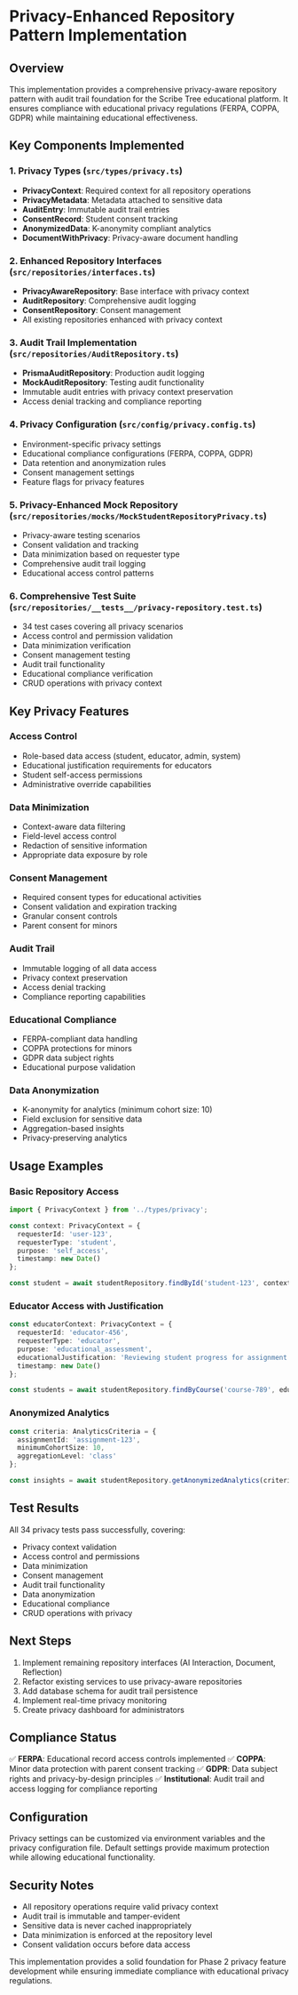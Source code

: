 # Privacy-Enhanced Repository Pattern Implementation

## Overview
This implementation provides a comprehensive privacy-aware repository pattern with audit trail foundation for the Scribe Tree educational platform. It ensures compliance with educational privacy regulations (FERPA, COPPA, GDPR) while maintaining educational effectiveness.

## Key Components Implemented

### 1. Privacy Types (`src/types/privacy.ts`)
- **PrivacyContext**: Required context for all repository operations
- **PrivacyMetadata**: Metadata attached to sensitive data
- **AuditEntry**: Immutable audit trail entries
- **ConsentRecord**: Student consent tracking
- **AnonymizedData**: K-anonymity compliant analytics
- **DocumentWithPrivacy**: Privacy-aware document handling

### 2. Enhanced Repository Interfaces (`src/repositories/interfaces.ts`)
- **PrivacyAwareRepository**: Base interface with privacy context
- **AuditRepository**: Comprehensive audit logging
- **ConsentRepository**: Consent management
- All existing repositories enhanced with privacy context

### 3. Audit Trail Implementation (`src/repositories/AuditRepository.ts`)
- **PrismaAuditRepository**: Production audit logging
- **MockAuditRepository**: Testing audit functionality
- Immutable audit entries with privacy context preservation
- Access denial tracking and compliance reporting

### 4. Privacy Configuration (`src/config/privacy.config.ts`)
- Environment-specific privacy settings
- Educational compliance configurations (FERPA, COPPA, GDPR)
- Data retention and anonymization rules
- Consent management settings
- Feature flags for privacy features

### 5. Privacy-Enhanced Mock Repository (`src/repositories/mocks/MockStudentRepositoryPrivacy.ts`)
- Privacy-aware testing scenarios
- Consent validation and tracking
- Data minimization based on requester type
- Comprehensive audit trail logging
- Educational access control patterns

### 6. Comprehensive Test Suite (`src/repositories/__tests__/privacy-repository.test.ts`)
- 34 test cases covering all privacy scenarios
- Access control and permission validation
- Data minimization verification
- Consent management testing
- Audit trail functionality
- Educational compliance verification
- CRUD operations with privacy context

## Key Privacy Features

### Access Control
- Role-based data access (student, educator, admin, system)
- Educational justification requirements for educators
- Student self-access permissions
- Administrative override capabilities

### Data Minimization
- Context-aware data filtering
- Field-level access control
- Redaction of sensitive information
- Appropriate data exposure by role

### Consent Management
- Required consent types for educational activities
- Consent validation and expiration tracking
- Granular consent controls
- Parent consent for minors

### Audit Trail
- Immutable logging of all data access
- Privacy context preservation
- Access denial tracking
- Compliance reporting capabilities

### Educational Compliance
- FERPA-compliant data handling
- COPPA protections for minors
- GDPR data subject rights
- Educational purpose validation

### Data Anonymization
- K-anonymity for analytics (minimum cohort size: 10)
- Field exclusion for sensitive data
- Aggregation-based insights
- Privacy-preserving analytics

## Usage Examples

### Basic Repository Access
```typescript
import { PrivacyContext } from '../types/privacy';

const context: PrivacyContext = {
  requesterId: 'user-123',
  requesterType: 'student',
  purpose: 'self_access',
  timestamp: new Date()
};

const student = await studentRepository.findById('student-123', context);
```

### Educator Access with Justification
```typescript
const educatorContext: PrivacyContext = {
  requesterId: 'educator-456',
  requesterType: 'educator',
  purpose: 'educational_assessment',
  educationalJustification: 'Reviewing student progress for assignment feedback',
  timestamp: new Date()
};

const students = await studentRepository.findByCourse('course-789', educatorContext);
```

### Anonymized Analytics
```typescript
const criteria: AnalyticsCriteria = {
  assignmentId: 'assignment-123',
  minimumCohortSize: 10,
  aggregationLevel: 'class'
};

const insights = await studentRepository.getAnonymizedAnalytics(criteria, context);
```

## Test Results
All 34 privacy tests pass successfully, covering:
- Privacy context validation
- Access control and permissions
- Data minimization
- Consent management
- Audit trail functionality
- Data anonymization
- Educational compliance
- CRUD operations with privacy

## Next Steps
1. Implement remaining repository interfaces (AI Interaction, Document, Reflection)
2. Refactor existing services to use privacy-aware repositories
3. Add database schema for audit trail persistence
4. Implement real-time privacy monitoring
5. Create privacy dashboard for administrators

## Compliance Status
✅ **FERPA**: Educational record access controls implemented
✅ **COPPA**: Minor data protection with parent consent tracking
✅ **GDPR**: Data subject rights and privacy-by-design principles
✅ **Institutional**: Audit trail and access logging for compliance reporting

## Configuration
Privacy settings can be customized via environment variables and the privacy configuration file. Default settings provide maximum protection while allowing educational functionality.

## Security Notes
- All repository operations require valid privacy context
- Audit trail is immutable and tamper-evident
- Sensitive data is never cached inappropriately
- Data minimization is enforced at the repository level
- Consent validation occurs before data access

This implementation provides a solid foundation for Phase 2 privacy feature development while ensuring immediate compliance with educational privacy regulations.